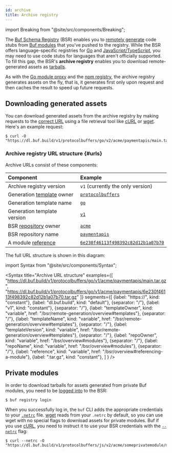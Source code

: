 ```yaml
---
id: archive
title: Archive registry
---
```


import Breaking from "@site/src/components/Breaking";

<Breaking 
  feature="The archive registry"
  version="alpha"
/>

The [Buf Schema Registry](../../bsr/overview.md) (BSR) enables you to [remotely generate](../remote-generation/overview.md) code stubs from [Buf modules](../../bsr/overview.md#modules) that you've pushed to the registry. While the BSR offers language-specific registries for [Go](go.md) and [JavaScript/TypeScript](js.md), you may need to use code stubs for languages that aren't officially supported. To fill this gap, the BSR's **archive registry** enables you to download remote-generated assets as [tarballs][tar].

As with the [Go module proxy](go.md) and the [npm registry](js.md), the archive registry generates assets on the fly, that is, it generates first only upon request and then caches the result to speed up future requests.

## Downloading generated assets

You can download generated assets from the archive registry by making requests to the [correct URL](#urls) using a file retrieval tool like [cURL] or [wget]. Here's an example request:

```terminal
$ curl -O "https://dl.buf.build/v1/protocolbuffers/go/v2/acme/paymentapis/main.tar.gz"
```

### Archive registry URL structure {#urls}

Archive URLs consist of these components:

Component | Example
:---------|:-------
Archive registry version | `v1` (currently the only version)
Generation [template](overview.md#templates) owner | [`protocolbuffers`](https://buf.build/protocolbuffers)
Generation template name | [`go`](https://buf.build/protocolbuffers/templates/go)
Generation template version | [`v1`](https://buf.build/protocolbuffers/templates/go)
BSR [repository](../../bsr/overview.md#modules) owner | [`acme`](https://buf.build/acme)
BSR repository name | [`paymentapis`](https://buf.build/acme/paymentapis)
A module [reference] | [`6e230f46113f498392c82d12b1a07b70`](https://buf.build/acme/paymentapis/tree/6e230f46113f498392c82d12b1a07b70)

The full URL structure is shown in this diagram:

import Syntax from "@site/src/components/Syntax";

<Syntax
  title="Archive URL structure"
  examples={[
    "https://dl.buf.build/v1/protocolbuffers/go/v1/acme/paymentapis/main.tar.gz",
    "https://dl.buf.build/v1/protocolbuffers/go/v1/acme/paymentapis/6e230f46113f498392c82d12b1a07b70.tar.gz"
  ]}
  segments={[
    {label: "https://", kind: "constant"},
    {label: "dl.buf.build", kind: "default"},
    {separator: "/"},
    {label: "v1", kind: "constant"},
    {separator: "/"},
    {label: "templateOwner", kind: "variable", href: "/bsr/remote-generation/overview#templates"},
    {separator: "/"},
    {label: "templateName", kind: "variable", href: "/bsr/remote-generation/overview#templates"},
    {separator: "/"},
    {label: "templateVersion", kind: "variable", href: "/bsr/remote-generation/overview#templates"},
    {separator: "/"},
    {label: "repoOwner", kind: "variable", href: "/bsr/overview#modules"},
    {separator: "/"},
    {label: "repoName", kind: "variable", href: "/bsr/overview#modules"},
    {separator: "/"},
    {label: "reference", kind: "variable", href: "/bsr/overview#referencing-a-module"},
    {label: ".tar.gz", kind: "constant"},
  ]
} />

## Private modules

In order to download tarballs for assets generated from private Buf modules, you need to be [logged into](../authentication.md) to the BSR:

```terminal
$ buf registry login
```

When you successfully log in, the `buf` CLI adds the appropriate credentials to your [`.netrc`](../authentication.md#netrc-file) file. [wget] reads from your `.netrc` by default, so you can use wget with no special flags to download assets for private modules. Buf if you use [cURL], you need to instruct it to use your BSR credentials with the [`--netrc`][netrc] flag:

```terminal
$ curl --netrc -O "https://dl.buf.build/v1/protocolbuffers/js/v2/acme/someprivatemodule/main.tar.gz"
```

[curl]: https://everything.curl.dev
[gzip]: https://www.gnu.org/software/gzip
[netrc]: https://everything.curl.dev/usingcurl/netrc#enable-netrc
[reference]: ../overview.md#referencing-a-module
[repository]: ../overview.md#modules
[tar]: https://en.wikipedia.org/wiki/Tar_(computing)
[wget]: https://www.gnu.org/software/wget
[wkt]: https://developers.google.com/protocol-buffers/docs/reference/google.protobuf
